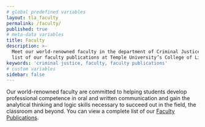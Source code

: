 ```yaml
---
# global predefined variables
layout: tla_faculty
permalink: /faculty/
published: true
# meta-data variables
title: Faculty
description: >-
  Meet our world-renowned faculty in the department of Criminal Justice, and view a complete 
  list of our faculty publications at Temple University’s College of Liberal Arts.
keywords: 'criminal justice, faculty, faculty publications'
# custom variables
sidebar: false
---
```

Our world-renowned faculty are committed to helping students develop professional competence in oral and written communication and gain the analytical thinking and logic skills necessary to succeed out in the field, the classroom and beyond. You can view a complete list of our [Faculty Publications](https://liberalarts.temple.edu/sites/liberalarts/files/Criminal%20Justice%20Faculty%20Publications.pdf).
